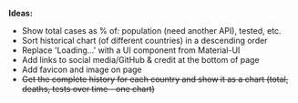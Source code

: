 **Ideas:**

- Show total cases as % of: population (need another API), tested, etc.
- Sort historical chart (of different countries) in a descending order
- Replace 'Loading...' with a UI component from Material-UI
- Add links to social media/GitHub & credit at the bottom of page
- Add favicon and image on page
- ~~Get the complete history for each country and show it as a chart (total, deaths, tests over time - one chart)~~

